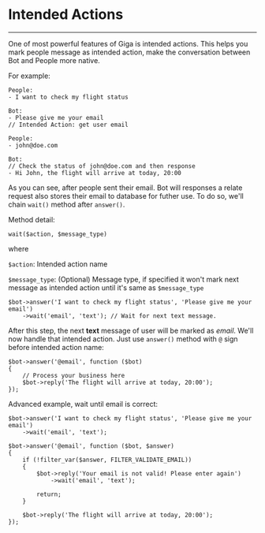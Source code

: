 # Intended Actions
---
One of most powerful features of Giga is intended actions. This helps you mark people message as intended action, make the conversation between Bot and People more native.

For example:

```
People:
- I want to check my flight status

Bot:
- Please give me your email
// Intended Action: get user email

People:
- john@doe.com

Bot:
// Check the status of john@doe.com and then response
- Hi John, the flight will arrive at today, 20:00
```

As you can see, after people sent their email. Bot will responses a relate request also stores their email to database for futher use. To do so, we'll chain `wait()` method after `answer()`.

Method detail:

`wait($action, $message_type)`

where

`$action`: Intended action name

`$message_type`: (Optional) Message type, if specified it won't mark next message as intended action until it's same as `$message_type`

```
$bot->answer('I want to check my flight status', 'Please give me your email')
	->wait('email', 'text'); // Wait for next text message.
```

After this step, the next **text** message of user will be marked as *email*. We'll now handle that intended action. Just use `answer()` method with `@` sign before intended action name:
```
$bot->answer('@email', function ($bot) 
{
	// Process your business here
	$bot->reply('The flight will arrive at today, 20:00');
});
```

Advanced example, wait until email is correct:
```
$bot->answer('I want to check my flight status', 'Please give me your email')
	->wait('email', 'text');

$bot->answer('@email', function ($bot, $answer)
{
	if (!filter_var($answer, FILTER_VALIDATE_EMAIL))
	{
		$bot->reply('Your email is not valid! Please enter again')
			->wait('email', 'text');

		return;
	}

	$bot->reply('The flight will arrive at today, 20:00');
});
```
